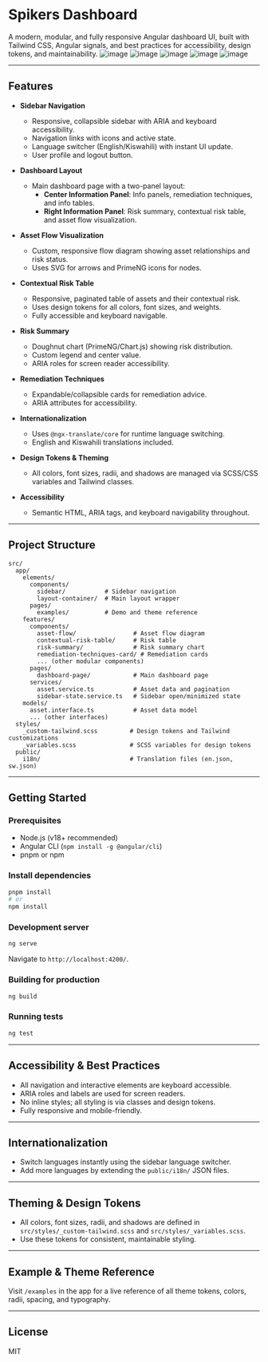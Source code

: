 # Spikers Dashboard

A modern, modular, and fully responsive Angular dashboard UI, built with Tailwind CSS, Angular signals, and best practices for accessibility, design tokens, and maintainability.
![image](https://github.com/user-attachments/assets/869a6e7e-d307-4f65-8f3f-3a110cd70129)
![image](https://github.com/user-attachments/assets/62967089-331f-4bd5-b0d9-0d55e4803b73)
![image](https://github.com/user-attachments/assets/c69efb85-d55b-4096-9d1b-b684c6ef7e32)
![image](https://github.com/user-attachments/assets/f85d52ac-61ff-434a-a15a-ff6ad96f0d36)
![image](https://github.com/user-attachments/assets/7ed32644-150b-41ad-ab41-6181e1e39916)




---

## Features

- **Sidebar Navigation**
  - Responsive, collapsible sidebar with ARIA and keyboard accessibility.
  - Navigation links with icons and active state.
  - Language switcher (English/Kiswahili) with instant UI update.
  - User profile and logout button.

- **Dashboard Layout**
  - Main dashboard page with a two-panel layout:
    - **Center Information Panel**: Info panels, remediation techniques, and info tables.
    - **Right Information Panel**: Risk summary, contextual risk table, and asset flow visualization.

- **Asset Flow Visualization**
  - Custom, responsive flow diagram showing asset relationships and risk status.
  - Uses SVG for arrows and PrimeNG icons for nodes.

- **Contextual Risk Table**
  - Responsive, paginated table of assets and their contextual risk.
  - Uses design tokens for all colors, font sizes, and weights.
  - Fully accessible and keyboard navigable.

- **Risk Summary**
  - Doughnut chart (PrimeNG/Chart.js) showing risk distribution.
  - Custom legend and center value.
  - ARIA roles for screen reader accessibility.

- **Remediation Techniques**
  - Expandable/collapsible cards for remediation advice.
  - ARIA attributes for accessibility.

- **Internationalization**
  - Uses `@ngx-translate/core` for runtime language switching.
  - English and Kiswahili translations included.

- **Design Tokens & Theming**
  - All colors, font sizes, radii, and shadows are managed via SCSS/CSS variables and Tailwind classes.

- **Accessibility**
  - Semantic HTML, ARIA tags, and keyboard navigability throughout.

---

## Project Structure

```
src/
  app/
    elements/
      components/
        sidebar/           # Sidebar navigation
        layout-container/  # Main layout wrapper
      pages/
        examples/          # Demo and theme reference
    features/
      components/
        asset-flow/                # Asset flow diagram
        contextual-risk-table/     # Risk table
        risk-summary/              # Risk summary chart
        remediation-techniques-card/ # Remediation cards
        ... (other modular components)
      pages/
        dashboard-page/            # Main dashboard page
      services/
        asset.service.ts           # Asset data and pagination
        sidebar-state.service.ts   # Sidebar open/minimized state
    models/
      asset.interface.ts           # Asset data model
      ... (other interfaces)
  styles/
    _custom-tailwind.scss         # Design tokens and Tailwind customizations
    _variables.scss               # SCSS variables for design tokens
  public/
    i18n/                         # Translation files (en.json, sw.json)
```

---

## Getting Started

### Prerequisites

- Node.js (v18+ recommended)
- Angular CLI (`npm install -g @angular/cli`)
- pnpm or npm

### Install dependencies

```bash
pnpm install
# or
npm install
```

### Development server

```bash
ng serve
```

Navigate to `http://localhost:4200/`.

### Building for production

```bash
ng build
```

### Running tests

```bash
ng test
```

---

## Accessibility & Best Practices

- All navigation and interactive elements are keyboard accessible.
- ARIA roles and labels are used for screen readers.
- No inline styles; all styling is via classes and design tokens.
- Fully responsive and mobile-friendly.

---

## Internationalization

- Switch languages instantly using the sidebar language switcher.
- Add more languages by extending the `public/i18n/` JSON files.

---

## Theming & Design Tokens

- All colors, font sizes, radii, and shadows are defined in `src/styles/_custom-tailwind.scss` and `src/styles/_variables.scss`.
- Use these tokens for consistent, maintainable styling.

---

## Example & Theme Reference

Visit `/examples` in the app for a live reference of all theme tokens, colors, radii, spacing, and typography.

---

## License

MIT
